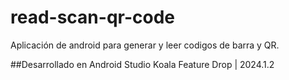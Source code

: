 # read-scan-qr-code
Aplicación de android para generar y leer codigos de barra y QR.

##Desarrollado en Android Studio Koala Feature Drop | 2024.1.2
